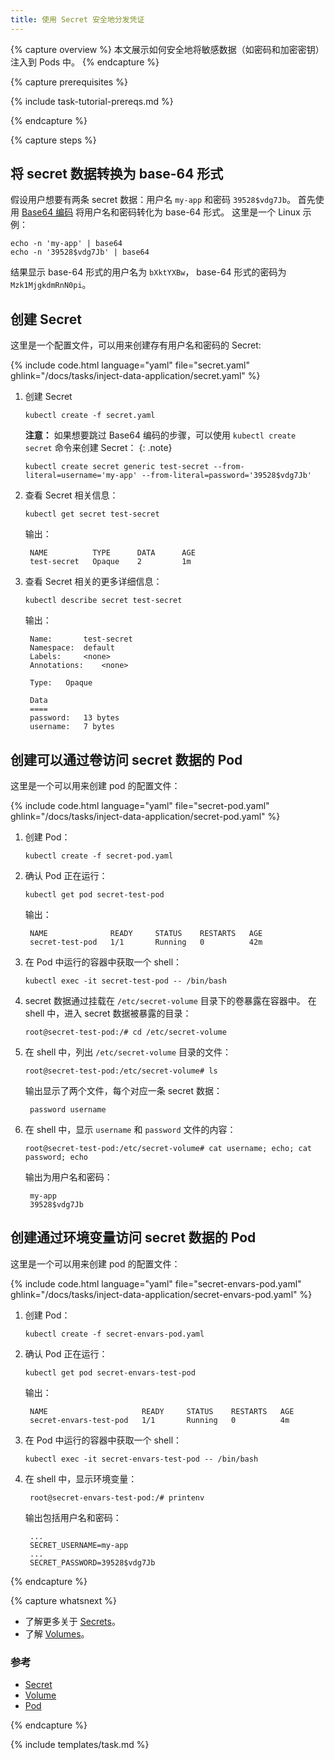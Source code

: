 ```yaml
---
title: 使用 Secret 安全地分发凭证
---
```


{% capture overview %}
本文展示如何安全地将敏感数据（如密码和加密密钥）注入到 Pods 中。
{% endcapture %}

{% capture prerequisites %}

{% include task-tutorial-prereqs.md %}

{% endcapture %}

{% capture steps %}

## 将 secret 数据转换为 base-64 形式

假设用户想要有两条 secret 数据：用户名 `my-app` 和密码
`39528$vdg7Jb`。 首先使用 [Base64 编码](https://www.base64encode.org/) 将用户名和密码转化为 base-64 形式。 这里是一个 Linux 示例：

    echo -n 'my-app' | base64
    echo -n '39528$vdg7Jb' | base64

结果显示 base-64 形式的用户名为 `bXktYXBw`，
base-64 形式的密码为 `Mzk1MjgkdmRnN0pi`。

## 创建 Secret

这里是一个配置文件，可以用来创建存有用户名和密码的 Secret:

{% include code.html language="yaml" file="secret.yaml" ghlink="/docs/tasks/inject-data-application/secret.yaml" %}

1. 创建 Secret

       kubectl create -f secret.yaml

    **注意：** 如果想要跳过 Base64 编码的步骤，可以使用 `kubectl create secret` 命令来创建 Secret：
    {: .note}

       kubectl create secret generic test-secret --from-literal=username='my-app' --from-literal=password='39528$vdg7Jb'

1. 查看 Secret 相关信息：

       kubectl get secret test-secret

    输出：

        NAME          TYPE      DATA      AGE
        test-secret   Opaque    2         1m

1. 查看 Secret 相关的更多详细信息：

       kubectl describe secret test-secret

    输出：

        Name:       test-secret
        Namespace:  default
        Labels:     <none>
        Annotations:    <none>

        Type:   Opaque

        Data
        ====
        password:   13 bytes
        username:   7 bytes

## 创建可以通过卷访问 secret 数据的 Pod

这里是一个可以用来创建 pod 的配置文件：

{% include code.html language="yaml" file="secret-pod.yaml" ghlink="/docs/tasks/inject-data-application/secret-pod.yaml" %}

1. 创建 Pod：

       kubectl create -f secret-pod.yaml

1. 确认 Pod 正在运行：

       kubectl get pod secret-test-pod

    输出：

        NAME              READY     STATUS    RESTARTS   AGE
        secret-test-pod   1/1       Running   0          42m


1. 在 Pod 中运行的容器中获取一个 shell：

       kubectl exec -it secret-test-pod -- /bin/bash

1. secret 数据通过挂载在 `/etc/secret-volume` 目录下的卷暴露在容器中。
在 shell 中，进入 secret 数据被暴露的目录：

       root@secret-test-pod:/# cd /etc/secret-volume

1. 在 shell 中，列出 `/etc/secret-volume` 目录的文件：

       root@secret-test-pod:/etc/secret-volume# ls

    输出显示了两个文件，每个对应一条 secret 数据：

        password username

1. 在 shell 中，显示 `username` 和 `password` 文件的内容：

       root@secret-test-pod:/etc/secret-volume# cat username; echo; cat password; echo

    输出为用户名和密码：

        my-app
        39528$vdg7Jb

## 创建通过环境变量访问 secret 数据的 Pod

这里是一个可以用来创建 pod 的配置文件：

{% include code.html language="yaml" file="secret-envars-pod.yaml" ghlink="/docs/tasks/inject-data-application/secret-envars-pod.yaml" %}

1. 创建 Pod：

       kubectl create -f secret-envars-pod.yaml

1. 确认 Pod 正在运行：

       kubectl get pod secret-envars-test-pod

    输出：

        NAME                     READY     STATUS    RESTARTS   AGE
        secret-envars-test-pod   1/1       Running   0          4m

1. 在 Pod 中运行的容器中获取一个 shell：

       kubectl exec -it secret-envars-test-pod -- /bin/bash

1. 在 shell 中，显示环境变量：

        root@secret-envars-test-pod:/# printenv

    输出包括用户名和密码：

        ...
        SECRET_USERNAME=my-app
        ...
        SECRET_PASSWORD=39528$vdg7Jb

{% endcapture %}

{% capture whatsnext %}

* 了解更多关于 [Secrets](/docs/concepts/configuration/secret/)。
* 了解 [Volumes](/docs/concepts/storage/volumes/)。

### 参考

* [Secret](/docs/reference/generated/kubernetes-api/{{page.version}}/#secret-v1-core)
* [Volume](/docs/reference/generated/kubernetes-api/{{page.version}}/#volume-v1-core)
* [Pod](/docs/reference/generated/kubernetes-api/{{page.version}}/#pod-v1-core)

{% endcapture %}

{% include templates/task.md %}
